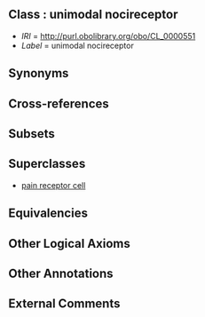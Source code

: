 
## Class : unimodal nocireceptor

 * *IRI* = http://purl.obolibrary.org/obo/CL_0000551
 * *Label* = unimodal nocireceptor

## Synonyms


## Cross-references


## Subsets


## Superclasses

 * [pain receptor cell](../../CL/98/CL_0000198.md)

## Equivalencies


## Other Logical Axioms


## Other Annotations


## External Comments

